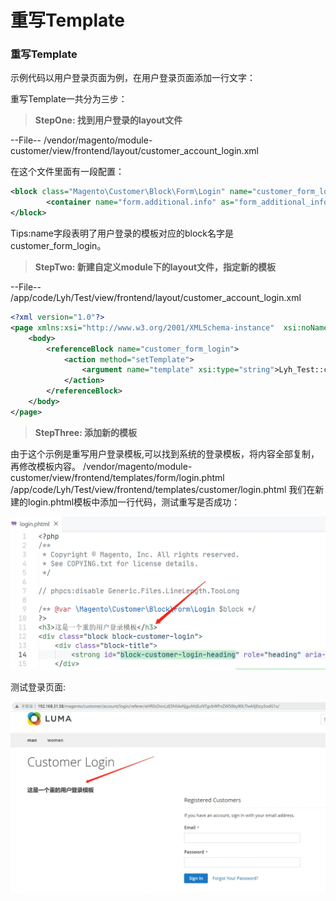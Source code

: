 # 重写Template

### 重写Template

示例代码以用户登录页面为例，在用户登录页面添加一行文字：

重写Template一共分为三步：

> **StepOne: 找到用户登录的layout文件**

--File-- /vendor/magento/module-customer/view/frontend/layout/customer_account_login.xml

在这个文件里面有一段配置：

```xml
<block class="Magento\Customer\Block\Form\Login" name="customer_form_login" template="Magento_Customer::form/login.phtml">
        <container name="form.additional.info" as="form_additional_info"/>
</block>
```

Tips:name字段表明了用户登录的模板对应的block名字是customer_form_login。

> **StepTwo: 新建自定义module下的layout文件，指定新的模板**

--File-- /app/code/Lyh/Test/view/frontend/layout/customer_account_login.xml

```xml
<?xml version="1.0"?>
<page xmlns:xsi="http://www.w3.org/2001/XMLSchema-instance"  xsi:noNamespaceSchemaLocation="urn:magento:framework:View/Layout/etc/page_configuration.xsd" layout="2columns-right">
	<body>
		<referenceBlock name="customer_form_login"> 
			<action method="setTemplate">
				<argument name="template" xsi:type="string">Lyh_Test::customer/login.phtml</argument> 
			</action> 
		</referenceBlock>
	</body>
</page>
```

> **StepThree: 添加新的模板**

由于这个示例是重写用户登录模板,可以找到系统的登录模板，将内容全部复制，再修改模板内容。 /vendor/magento/module-customer/view/frontend/templates/form/login.phtml /app/code/Lyh/Test/view/frontend/templates/customer/login.phtml
我们在新建的login.phtml模板中添加一行代码，测试重写是否成功：

![](images/11.webp)

 测试登录页面:

<img src="images/12.webp" style="zoom:50%;" />